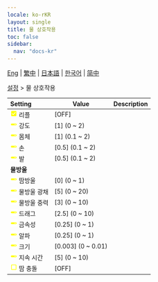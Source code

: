 ```yaml
---
locale: ko-rKR
layout: single
title: 물 상호작용
toc: false
sidebar:
  nav: "docs-kr"
---
```

[Eng](/dancexr/menu/2025.4/actor/water_interaction) | [繁中](/tw/dancexr/menu/2025.4/actor/water_interaction) | [日本語](/jp/dancexr/menu/2025.4/actor/water_interaction) | [한국어](/kr/dancexr/menu/2025.4/actor/water_interaction) | [简中](/zh/dancexr/menu/2025.4/actor/water_interaction)

[설정](../menu#설정) > 물 상호작용



| Setting | Value | Description |
| :--- | --- | :--- |
|<nobr> ![check_on icon](/images/icon/ic_check_on.png)  리플</nobr>| [OFF] | 
|<nobr> ![slider icon](/images/icon/ic_slider.png)  강도</nobr>| [1] (0 ~ 2) | 
|<nobr> ![slider icon](/images/icon/ic_slider.png)  몸체</nobr>| [1] (0.1 ~ 2) | 
|<nobr> ![slider icon](/images/icon/ic_slider.png)  손</nobr>| [0.5] (0.1 ~ 2) | 
|<nobr> ![slider icon](/images/icon/ic_slider.png)  발</nobr>| [0.5] (0.1 ~ 2) | 
|<nobr> <b>물방울</b></nobr>|| 
|<nobr> ![slider icon](/images/icon/ic_slider.png)  땀방울</nobr>| [0] (0 ~ 1) | 
|<nobr> ![slider icon](/images/icon/ic_slider.png)  물방울 광채</nobr>| [5] (0 ~ 20) | 
|<nobr> ![slider icon](/images/icon/ic_slider.png)  물방울 중력</nobr>| [3] (0 ~ 10) | 
|<nobr> ![slider icon](/images/icon/ic_slider.png)  드래그</nobr>| [2.5] (0 ~ 10) | 
|<nobr> ![slider icon](/images/icon/ic_slider.png)  금속성</nobr>| [0.25] (0 ~ 1) | 
|<nobr> ![slider icon](/images/icon/ic_slider.png)  알파</nobr>| [0.25] (0 ~ 1) | 
|<nobr> ![slider icon](/images/icon/ic_slider.png)  크기</nobr>| [0.003] (0 ~ 0.01) | 
|<nobr> ![slider icon](/images/icon/ic_slider.png)  지속 시간</nobr>| [5] (0 ~ 10) | 
|<nobr> ![check_off icon](/images/icon/ic_check_off.png)  땀 충돌</nobr>| [OFF] | 
